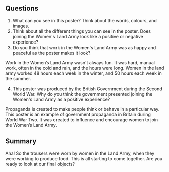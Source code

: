 ## Questions

1. What can you see in this poster? Think about the words, colours, and images.
2. Think about all the different things you can see in the poster. Does joining the Women's Land Army look like a positive or negative experience?
3. Do you think that work in the Women's Land Army was as happy and peaceful as the poster makes it look?

Work in the Women’s Land Army wasn't always fun. It was hard, manual work, often in the cold and rain, and the hours were long. 
Women in the land army worked 48 hours each week in the winter, and 50 hours each week in the summer.

4. This poster was produced by the British Government during the Second World War. Why do you think the government presented joining the Women's Land Army as a positive experience?

Propaganda is created to make people think or behave in a particular way. This poster is an example of government propaganda in Britain during World War Two. 
It was created to influence and encourage women to join the Women’s Land Army.

## Summary

Aha! So the trousers were worn by women in the Land Army, when they were working to produce food. This is all starting to come together. Are you ready to look at our final objects?
